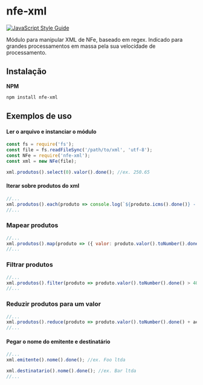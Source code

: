# nfe-xml
[![JavaScript Style Guide](https://img.shields.io/badge/code_style-standard-brightgreen.svg)](https://standardjs.com)

Módulo para manipular XML de NFe, baseado em regex. Indicado para grandes processamentos em massa pela sua velocidade de processamento.

## Instalação
__NPM__

```sh
npm install nfe-xml
```

## Exemplos de uso

#### Ler o arquivo e instanciar o módulo

```javascript
const fs = require('fs');
const file = fs.readFileSync('/path/to/xml', 'utf-8');
const NFe = require('nfe-xml');
const xml = new NFe(file);

xml.produtos().select(0).valor().done(); //ex. 250.65
```

#### Iterar sobre produtos do xml

```javascript
//...
xml.produtos().each(produto => console.log(`${produto.icms().done()} - `)); //ex. 254.55 - 658.54 - 856.65
//...
```

### Mapear produtos

```javascript
//...
xml.produtos().map(produto => ({ valor: produto.valor().toNumber().done() })); // [{ valor: 255.50 }, { valor: 265.78 }]
//...
```

### Filtrar produtos

```javascript
//...
xml.produtos().filter(produto => produto.valor().toNumber().done() > 400); // [ NFe {}, NFe {} ]
//...
```

### Reduzir produtos para um valor

```javascript
//...
xml.produtos().reduce(produto => produto.valor().toNumber().done() + acc, 0); // 500.56
//...
```

#### Pegar o nome do emitente e destinatário

```javascript
//...
xml.emitente().nome().done(); //ex. Foo ltda

xml.destinatario().nome().done(); //ex. Bar ltda
//...
```
